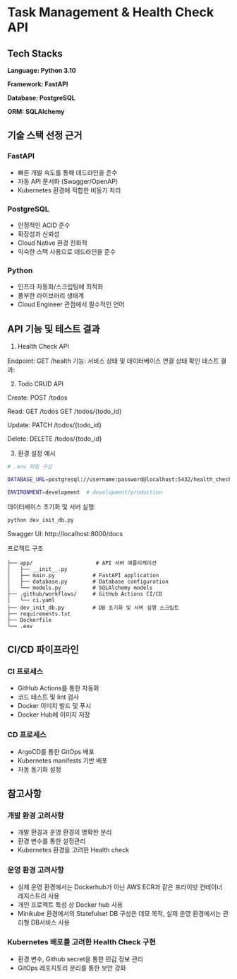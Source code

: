 # Task Management & Health Check API

## Tech Stacks
**Language: Python 3.10**

**Framework: FastAPI**

**Database: PostgreSQL**

**ORM: SQLAlchemy**

## 기술 스택 선정 근거

### FastAPI
* 빠른 개발 속도를 통해 데드라인을 준수
* 자동 API 문서화 (Swagger/OpenAP)
* Kubernetes 환경에 적합한 비동기 처리

### PostgreSQL
* 안정적인 ACID 준수
* 확장성과 신뢰성
* Cloud Native 환경 친화적
* 익숙한 스택 사용으로 데드라인을 준수


### Python
* 인프라 자동화/스크립팅에 최적화
* 풍부한 라이브러리 생태계
* Cloud Engineer 관점에서 필수적인 언어



## API 기능 및 테스트 결과
1. Health Check API

Endpoint: GET /health
기능: 서비스 상태 및 데이터베이스 연결 상태 확인
테스트 결과:

2. Todo CRUD API

Create: POST /todos

Read: GET /todos
      GET /todos/{todo_id}

Update: PATCH /todos/{todo_id}

Delete: DELETE /todos/{todo_id}

3. 환경 설정 예시
```bash
# .env 파일 구성

DATABASE_URL=postgresql://username:password@localhost:5432/health_check

ENVIRONMENT=development  # development/production
```

데이터베이스 초기화 및 서버 실행:

```bash
python dev_init_db.py
```

Swagger UI: http://localhost:8000/docs

프로젝트 구조
```
├── app/                    # API 서버 애플리케이션
│   ├── __init__.py
│   ├── main.py            # FastAPI application
│   ├── database.py        # Database configuration
│   └── models.py          # SQLAlchemy models
├── .github/workflows/     # GitHub Actions CI/CD
│   └── ci.yaml
├── dev_init_db.py         # DB 초기화 및 서버 실행 스크립트
├── requirements.txt
├── Dockerfile
└── .env
```

## CI/CD 파이프라인
### CI 프로세스
   - GitHub Actions를 통한 자동화
   - 코드 테스트 및 lint 검사
   - Docker 이미지 빌드 및 푸시
   - Docker Hub에 이미지 저장

### CD 프로세스
   - ArgoCD를 통한 GitOps 배포
   - Kubernetes manifests 기반 배포
   - 자동 동기화 설정


## 참고사항
### 개발 환경 고려사항
- 개발 환경과 운영 환경의 명확한 분리
- 환경 변수를 통한 설정관리
- Kubernetes 환경을 고려한 Health check
### 운영 환경 고려사항
- 실제 운영 환경에서는 Dockerhub가 아닌 AWS ECR과 같은 프라이빗 컨테이너 레지스트리 사용
- 개인 프로젝트 특성 상 Docker hub 사용
- Minikube 환경에서의 Statefulset DB 구성은 데모 목적, 실제 운영 환경에서는 관리형 DB서비스 사용
### Kubernetes 배포를 고려한 Health Check 구현
- 환경 변수, Github secret을 통한 민감 정보 관리
- GitOps 레포지토리 분리를 통한 보안 강화
